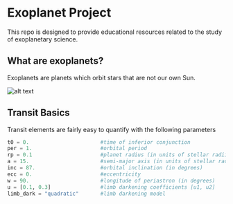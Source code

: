 # Exoplanet Project
This repo is designed to provide educational resources related to the study of exoplanetary science.

## What are exoplanets?
Exoplanets are planets which orbit stars that are not our own Sun.

![alt text](https://en.wikipedia.org/wiki/Methods_of_detecting_exoplanets#/media/File:Planetary_transit.svg "Example Transit")


## Transit Basics
Transit elements are fairly easy to quantify with the following parameters

```python
t0 = 0.                       #time of inferior conjunction
per = 1.                      #orbital period
rp = 0.1                      #planet radius (in units of stellar radii)
a = 15.                       #semi-major axis (in units of stellar radii)
inc = 87.                     #orbital inclination (in degrees)
ecc = 0.                      #eccentricity
w = 90.                       #longitude of periastron (in degrees)
u = [0.1, 0.3]                #limb darkening coefficients [u1, u2]
limb_dark = "quadratic"       #limb darkening model

```
